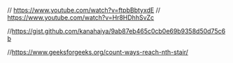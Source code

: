 // https://www.youtube.com/watch?v=ftpbBbtyxdE
// https://www.youtube.com/watch?v=Hr8HDhhSvZc

//https://gist.github.com/kanahaiya/9ab87eb465c0cb0e69b9358d50d75c6b

//https://www.geeksforgeeks.org/count-ways-reach-nth-stair/

